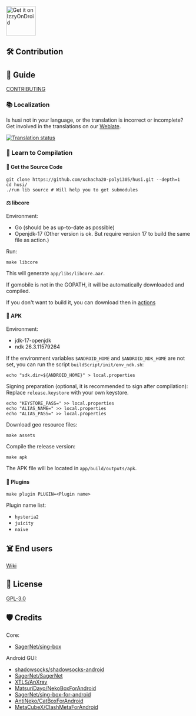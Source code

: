 <a href="https://apt.izzysoft.de/fdroid/index/apk/fr.husi/">
    <img src="https://gitlab.com/IzzyOnDroid/repo/-/raw/master/assets/IzzyOnDroid.png"
    alt="Get it on IzzyOnDroid"
    height="80">
</a>

## 🛠️ Contribution

## 🧭 Guide

[CONTRIBUTING](./CONTRIBUTING.md)

### 📚 Localization

Is husi not in your language, or the translation is incorrect or incomplete? Get involved in the 
translations on our [Weblate](https://hosted.weblate.org/engage/husi/).

[![Translation status](https://hosted.weblate.org/widgets/husi/-/horizontal-auto.svg)](https://hosted.weblate.org/engage/husi/)

### 🔨 Learn to Compilation

#### 🧰 Get the Source Code

```shell
git clone https://github.com/xchacha20-poly1305/husi.git --depth=1
cd husi/
./run lib source # Will help you to get submodules
```

#### ⚖️ libcore

Environment:

* Go (should be as up-to-date as possible)
* Openjdk-17 (Other version is ok. But require version 17 to build the same file as action.)

Run:

```shell
make libcore
```

This will generate `app/libs/libcore.aar`.

If gomobile is not in the GOPATH, it will be automatically downloaded and compiled.

If you don't want to build it, you can download then in [actions](https://github.com/xchacha20-poly1305/husi/actions)

#### 🎁 APK

Environment:

* jdk-17-openjdk
* ndk 26.3.11579264

If the environment variables `$ANDROID_HOME` and `$ANDROID_NDK_HOME` are not set, you can run the script `buildScript/init/env_ndk.sh`:

```shell
echo "sdk.dir=${ANDROID_HOME}" > local.properties
```

Signing preparation (optional, it is recommended to sign after compilation): Replace `release.keystore` with your own keystore.

```shell
echo "KEYSTORE_PASS=" >> local.properties
echo "ALIAS_NAME=" >> local.properties
echo "ALIAS_PASS=" >> local.properties
```

Download geo resource files:

```shell
make assets
```

Compile the release version:

```shell
make apk
```

The APK file will be located in `app/build/outputs/apk`.

#### 🌈 Plugins

```shell
make plugin PLUGIN=<Plugin name>
```

Plugin name list:

* `hysteria2`
* `juicity`
* `naive`

## ☠️ End users

[Wiki](https://github.com/xchacha20-poly1305/husi/wiki)

## 📖 License

[GPL-3.0](./LICENSE)

## 🛡️ Credits

Core:

- [SagerNet/sing-box](https://github.com/SagerNet/sing-box)

Android GUI:

- [shadowsocks/shadowsocks-android](https://github.com/shadowsocks/shadowsocks-android)
- [SagerNet/SagerNet](https://github.com/SagerNet/SagerNet)
- [XTLS/AnXray](https://github.com/XTLS/AnXray)
- [MatsuriDayo/NekoBoxForAndroid](https://github.com/MatsuriDayo/NekoBoxForAndroid)
- [SagerNet/sing-box-for-android](https://github.com/SagerNet/sing-box-for-android)
- [AntiNeko/CatBoxForAndroid](https://github.com/AntiNeko/CatBoxForAndroid)
- [MetaCubeX/ClashMetaForAndroid](https://github.com/MetaCubeX/ClashMetaForAndroid)
